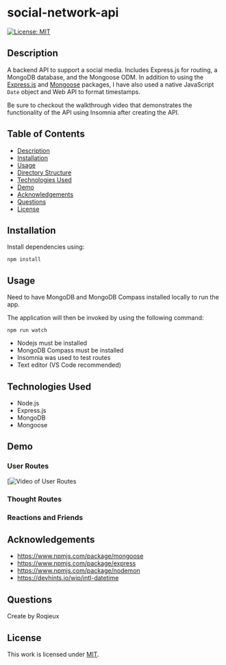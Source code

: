 # social-network-api

[![License: MIT](https://img.shields.io/badge/License-MIT-yellow.svg)](https://opensource.org/licenses/MIT)

## Description

A backend API to support a social media. Includes Express.js for routing, a MongoDB database, and the Mongoose ODM. In addition to using the [Express.js](https://www.npmjs.com/package/express) and [Mongoose](https://www.npmjs.com/package/mongoose) packages, I have also used a native JavaScript `Date` object and Web API to format timestamps.

Be sure to checkout the walkthrough video that demonstrates the functionality of the API using Insomnia after creating the API. 

## Table of Contents

- [Description](#description)
- [Installation](#installation)
- [Usage](#usage)
- [Directory Structure](#directory-structure)
- [Technologies Used](#technologies-used)
- [Demo](#demo)
- [Acknowledgements](#acknowledgements)
- [Questions](#questions)
- [License](#license)

## Installation

​Install dependencies using:

    npm install

## Usage

Need to have MongoDB and MongoDB Compass installed locally to run the app.

The application will then be invoked by using the following command:

    npm run watch

- Nodejs must be installed
- MongoDB Compass must be installed
- Insomnia was used to test routes
- Text editor (VS Code recommended)

## Technologies Used

- Node.js
- Express.js
- MongoDB
- Mongoose

## Demo

### User Routes

[![Video of User Routes]([https://drive.google.com/file/d/1Q0vKKx1Re6Ae_U4Kx0Z8n2j3PoNqkxvj/view)

### Thought Routes 



### Reactions and Friends



## Acknowledgements

- https://www.npmjs.com/package/mongoose
- https://www.npmjs.com/package/express
- https://www.npmjs.com/package/nodemon
- https://devhints.io/wip/intl-datetime

## Questions

Create by Roqieux 

## License

This work is licensed under
[MIT](#).

